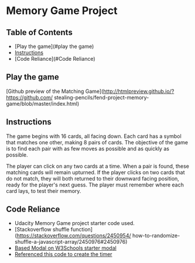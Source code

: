 # Memory Game Project

## Table of Contents

* [Play the game](#play the game)
* [Instructions](#instructions)
* [Code Reliance](#Code Reliance)

## Play the game

[Github preview of the Matching Game](http://htmlpreview.github.io/?https://github.com/
stealing-pencils/fend-project-memory-game/blob/master/index.html)


## Instructions

The game begins with 16 cards, all facing down.  Each card has a symbol that matches one other,
making 8 pairs of cards.  The objective of the game is to find each pair with as few
moves as possible and as quickly as possible.

The player can click on any two cards at a time.  When a pair is found,
these matching cards will remain upturned.  If the player clicks on two cards that do
not match, they will both returned to their downward facing position, ready for the
player's next guess.  The player must remember where each card lays, to test their
memory.


## Code Reliance

- Udacity Memory Game project starter code used.
- [Stackoverflow shuffle  function](https://stackoverflow.com/questions/2450954/
  how-to-randomize-shuffle-a-javascript-array/2450976#2450976)
- [Based Modal on W3Schools starter modal](https://www.w3schools.com/howto/howto_css_modals.asp)
- [Referenced this code to create the timer](http://logicalmoon.com/2015/05/using-javascript-to-create-a-timer/) 
